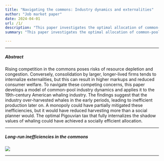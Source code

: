 ```yaml
---
title: "Navigating the commons: Industry dynamics and externalities"
author: "Job market paper"
date: 2024-04-01
url: /1/
description: "This paper investigates the optimal allocation of common-pool resources over the long run. It develops a model of industry dynamics in the commons and applies it to the largest common-pool industry in history—American whaling."
summary: "This paper investigates the optimal allocation of common-pool resources over the long run. It develops a model of industry dynamics in the commons and applies it to the largest common-pool industry in history—American whaling."

---
```


---

##### Abstract

Rising competition in the commons poses risks of resource depletion and congestion. Conversely, consolidation by larger, longer-lived firms tends to internalize externalities, but this can result in higher markups and reduced consumer welfare. To navigate these competing concerns, this paper develops a model of common-pool industry dynamics and applies it to the 19th-century American whaling industry. The findings suggest that the industry over-harvested whales in the early periods, leading to inefficient production later on. A monopoly could have partially mitigated these inefficiencies, but it would have reduced harvesting more than a social planner would. The optimal Pigouvian tax that fully internalizes the shadow values of whaling could have achieved a socially efficient allocation.

---

##### Long-run inefficiencies in the commons

![](/navigating-the-common-fig1.png)

---

